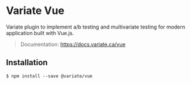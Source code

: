 # Variate Vue

Variate plugin to implement a/b testing and multivariate testing for modern application built with Vue.js.

> Documentation: https://docs.variate.ca/vue

## Installation

```
$ npm install --save @variate/vue
```
